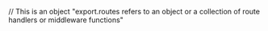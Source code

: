 // This is an object "export.routes refers to an object or a collection of route handlers or middleware functions"